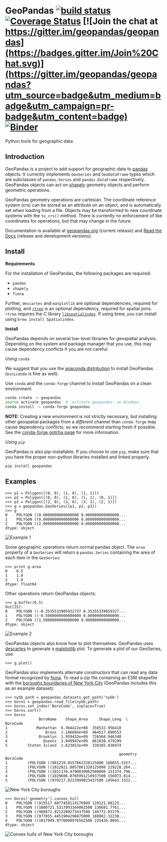 GeoPandas [![build status](https://secure.travis-ci.org/geopandas/geopandas.png?branch=master)](https://travis-ci.org/geopandas/geopandas) [![Coverage Status](https://codecov.io/gh/geopandas/geopandas/branch/master/graph/badge.svg)](https://codecov.io/gh/geopandas/geopandas) [![Join the chat at https://gitter.im/geopandas/geopandas](https://badges.gitter.im/Join%20Chat.svg)](https://gitter.im/geopandas/geopandas?utm_source=badge&utm_medium=badge&utm_campaign=pr-badge&utm_content=badge) [![Binder](https://mybinder.org/badge.svg)](https://mybinder.org/v2/gh/geopandas/geopandas/master)
=========

Python tools for geographic data

Introduction
------------

GeoPandas is a project to add support for geographic data to
[pandas](http://pandas.pydata.org) objects.  It currently implements
`GeoSeries` and `GeoDataFrame` types which are subclasses of
`pandas.Series` and `pandas.DataFrame` respectively.  GeoPandas
objects can act on [shapely](http://toblerity.github.io/shapely)
geometry objects and perform geometric operations.

GeoPandas geometry operations are cartesian.  The coordinate reference
system (crs) can be stored as an attribute on an object, and is
automatically set when loading from a file.  Objects may be
transformed to new coordinate systems with the `to_crs()` method.
There is currently no enforcement of like coordinates for operations,
but that may change in the future.

Documentation is available at [geopandas.org](http://geopandas.org)
(current release) and
[Read the Docs](http://geopandas.readthedocs.io/en/latest/)
(release and development versions).

Install
--------

**Requirements**

For the installation of GeoPandas, the following packages are required:

- ``pandas``
- ``shapely``
- ``fiona``

Further, ``descartes`` and ``matplotlib`` are optional dependencies, required
for plotting, and [``rtree``](https://github.com/Toblerity/rtree) is an optional
dependency, required for spatial joins. ``rtree`` requires the C library [``libspatialindex``](https://github.com/libspatialindex/libspatialindex). If using brew, you can install using ``brew install Spatialindex``.


**Install**

GeoPandas depends on several low-level libraries for geospatial analysis. Depending on the system and package
manager that you use, this may cause dependency conflicts if you are not careful.

*Using `conda`*

We suggest that you use the [anaconda distribution](https://conda.io/docs/user-guide/install/download.html)
to install GeoPandas (``miniconda`` is fine as well).

Use ``conda`` and the ``conda-forge`` channel to install GeoPandas on a clean environment:

```bash
conda create -n geopandas
source activate geopandas  # 'activate geopandas' on Windows
conda install -c conda-forge geopandas
```

**NOTE:** Creating a new environment is not strictly necessary, but installing other geospatial packages
from a *different* channel than ``conda-forge`` may cause dependency conflicts, so we recommend starting
fresh if possible. See the [conda-forge gotcha page](https://conda-forge.org/docs/conda-forge_gotchas.html)
for more information.

*Using `pip`*

GeoPandas is also pip-installable. If you choose to use `pip`, make sure that you have the proper non-python
libraries installed and linked properly.

```bash
pip install geopandas
```

Examples
--------

    >>> p1 = Polygon([(0, 0), (1, 0), (1, 1)])
    >>> p2 = Polygon([(0, 0), (1, 0), (1, 1), (0, 1)])
    >>> p3 = Polygon([(2, 0), (3, 0), (3, 1), (2, 1)])
    >>> g = geopandas.GeoSeries([p1, p2, p3])
    >>> g
    0    POLYGON ((0.0000000000000000 0.000000000000000...
    1    POLYGON ((0.0000000000000000 0.000000000000000...
    2    POLYGON ((2.0000000000000000 0.000000000000000...
    dtype: object

![Example 1](examples/test.png)

Some geographic operations return normal pandas object.  The `area` property of a `GeoSeries` will return a `pandas.Series` containing the area of each item in the `GeoSeries`:

    >>> print g.area
    0    0.5
    1    1.0
    2    1.0
    dtype: float64

Other operations return GeoPandas objects:

    >>> g.buffer(0.5)
    Out[15]:
    0    POLYGON ((-0.3535533905932737 0.35355339059327...
    1    POLYGON ((-0.5000000000000000 0.00000000000000...
    2    POLYGON ((1.5000000000000000 0.000000000000000...
    dtype: object

![Example 2](examples/test_buffer.png)

GeoPandas objects also know how to plot themselves.  GeoPandas uses [descartes](https://pypi.python.org/pypi/descartes) to generate a [matplotlib](http://matplotlib.org) plot. To generate a plot of our GeoSeries, use:

    >>> g.plot()

GeoPandas also implements alternate constructors that can read any data format recognized by [fiona](http://toblerity.github.io/fiona). To read a zip file containing an ESRI shapefile with the [boroughs boundaries of New York City](https://data.cityofnewyork.us/City-Government/Borough-Boundaries/tqmj-j8zm) (GeoPandas includes this as an example dataset):

    >>> nybb_path = geopandas.datasets.get_path('nybb')
    >>> boros = geopandas.read_file(nybb_path)
    >>> boros.set_index('BoroCode', inplace=True)
    >>> boros.sort()
    >>> boros
                   BoroName    Shape_Area     Shape_Leng  \
    BoroCode
    1             Manhattan  6.364422e+08  358532.956418
    2                 Bronx  1.186804e+09  464517.890553
    3              Brooklyn  1.959432e+09  726568.946340
    4                Queens  3.049947e+09  861038.479299
    5         Staten Island  1.623853e+09  330385.036974

                                                       geometry
    BoroCode
    1         (POLYGON ((981219.0557861328125000 188655.3157...
    2         (POLYGON ((1012821.8057861328125000 229228.264...
    3         (POLYGON ((1021176.4790039062500000 151374.796...
    4         (POLYGON ((1029606.0765991210937500 156073.814...
    5         (POLYGON ((970217.0223999023437500 145643.3322...

![New York City boroughs](examples/nyc.png)

    >>> boros['geometry'].convex_hull
    0    POLYGON ((915517.6877458114176989 120121.88125...
    1    POLYGON ((1000721.5317993164062500 136681.7761...
    2    POLYGON ((988872.8212280273437500 146772.03179...
    3    POLYGON ((977855.4451904296875000 188082.32238...
    4    POLYGON ((1017949.9776000976562500 225426.8845...
    dtype: object

![Convex hulls of New York City boroughs](examples/nyc_hull.png)
